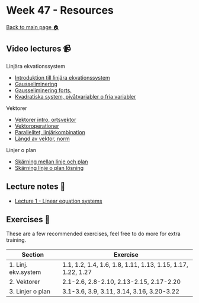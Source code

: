 # Week 47 - Resources

[Back to main page :house:](https://github.com/kokchun/Linjar-algebra-21)

## Video lectures :video_camera:

Linjära ekvationssystem

- [Introduktion till linjära ekvationssystem](https://www.youtube.com/watch?v=DOZT-WwymUA)
- [Gausseliminering](https://www.youtube.com/watch?v=8Z0_3HiojrA)
- [Gausseliminering forts.](https://www.youtube.com/watch?v=eFnTIzjOKTA)
- [Kvadratiska system, pivåtvariabler o fria variabler](https://www.youtube.com/watch?v=EcjkJuchtdA)

Vektorer

- [Vektorer intro, ortsvektor](https://www.youtube.com/watch?v=7PqEjpHCpTg)
- [Vektoroperationer](https://www.youtube.com/watch?v=H1sfHtG2CQs&list=RDCMUCcQfMRS2nTHPRJDDcku2G6g&index=10)
- [Parallelitet, linjärkombination](https://www.youtube.com/watch?v=ivfzv8Q6xus)
- [Längd av vektor, norm](https://www.youtube.com/watch?v=dMsXv4ZHo48)

Linjer o plan

- [Skärning mellan linje och plan](https://www.youtube.com/watch?v=mgBxXGzlYKo)
- [Skärning linje o plan lösning](https://www.youtube.com/watch?v=mgBxXGzlYKo)

## Lecture notes :book:

- [Lecture 1 - Linear equation systems](https://github.com/kokchun/Linjar-algebra-21/tree/main/Lectures/Lec1-linear-equation-systems)
<!-- - [Lecture 2 - Vectors]() -->

## Exercises :running:

These are a few recommended exercises, feel free to do more for extra training.

| Section             | Exercise                                                    |
| ------------------- | ----------------------------------------------------------- |
| 1. Linj. ekv.system | 1.1, 1.2, 1.4, 1.6, 1.8, 1.11, 1.13, 1.15, 1.17, 1.22, 1.27 |
| 2. Vektorer         | 2.1-2.6, 2.8-2.10, 2.13-2.15, 2.17-2.20                     |
| 3. Linjer o plan    | 3.1-3.6, 3.9, 3.11, 3.14, 3.16, 3.20-3.22                   |
